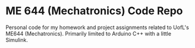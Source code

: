 # ME 644 (Mechatronics) Code Repo
Personal code for my homework and project assignments related to UofL's ME644 (Mechatronics). Primarily limited to Arduino C++ with a little Simulink.
